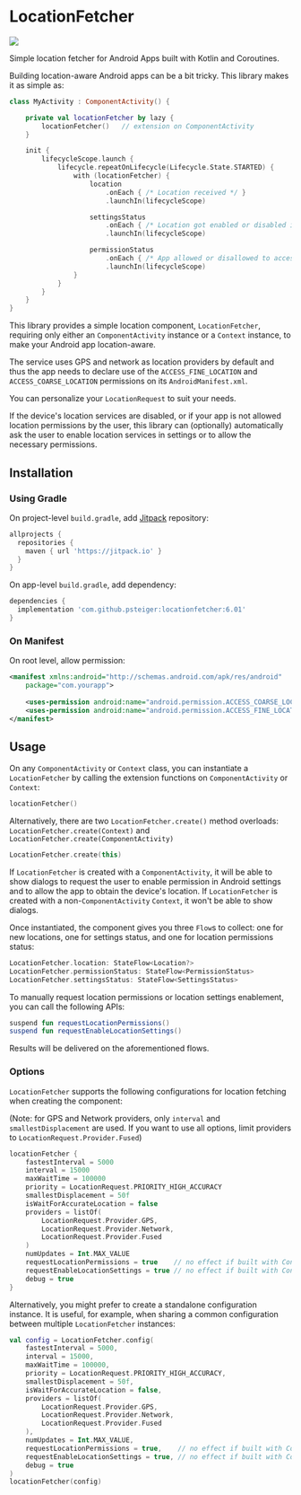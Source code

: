 # LocationFetcher

[![](https://jitpack.io/v/psteiger/LocationFetcher.svg)](https://jitpack.io/#psteiger/LocationFetcher)

Simple location fetcher for Android Apps built with Kotlin and Coroutines.

Building location-aware Android apps can be a bit tricky. This library makes it as simple as:

```kotlin
class MyActivity : ComponentActivity() {

    private val locationFetcher by lazy {
        locationFetcher()   // extension on ComponentActivity
    }

    init {
        lifecycleScope.launch {
            lifecycle.repeatOnLifecycle(Lifecycle.State.STARTED) {
                with (locationFetcher) {
                    location
                        .onEach { /* Location received */ }
                        .launchIn(lifecycleScope)

                    settingsStatus
                        .onEach { /* Location got enabled or disabled in device settings */ }
                        .launchIn(lifecycleScope)

                    permissionStatus
                        .onEach { /* App allowed or disallowed to access the device's location. */ }
                        .launchIn(lifecycleScope)
                }
            }
        }
    }
}
```

This library provides a simple location component, `LocationFetcher`, requiring only either an `ComponentActivity` instance or a `Context` instance, to make your Android app location-aware.

The service uses GPS and network as location providers by default and thus the app needs to declare use of the `ACCESS_FINE_LOCATION` and `ACCESS_COARSE_LOCATION` permissions on its `AndroidManifest.xml`.

You can personalize your `LocationRequest` to suit your needs.

If the device's location services are disabled, or if your app is not allowed location permissions by the user, this library can (optionally) automatically ask the user to enable location services in settings or to allow the necessary permissions.

## Installation

### Using Gradle

On project-level `build.gradle`, add [Jitpack](https://jitpack.io/) repository:

```groovy
allprojects {
  repositories {
    maven { url 'https://jitpack.io' }
  }
}
```

On app-level `build.gradle`, add dependency:

```groovy
dependencies {
  implementation 'com.github.psteiger:locationfetcher:6.01'
}
```

### On Manifest

On root level, allow permission:

```xml
<manifest xmlns:android="http://schemas.android.com/apk/res/android"
    package="com.yourapp">
    
    <uses-permission android:name="android.permission.ACCESS_COARSE_LOCATION" />
    <uses-permission android:name="android.permission.ACCESS_FINE_LOCATION" />
</manifest>
```

## Usage

On any `ComponentActivity` or `Context` class, you can instantiate a `LocationFetcher` by calling the extension functions on `ComponentActivity` or `Context`:

```kotlin
locationFetcher()
```

Alternatively, there are two `LocationFetcher.create()` method overloads: `LocationFetcher.create(Context)` and `LocationFetcher.create(ComponentActivity)`

```kotlin
LocationFetcher.create(this)
```

If `LocationFetcher` is created with a `ComponentActivity`, it will be able to show dialogs to request the user to enable permission in Android settings and to allow the app to obtain the device's location. If `LocationFetcher` is created with a non-`ComponentActivity` `Context`, it won't be able to show dialogs.

Once instantiated, the component gives you three `Flow`s to collect: one for new locations, one for settings status, and one for location permissions status:

```kotlin
LocationFetcher.location: StateFlow<Location?>
LocationFetcher.permissionStatus: StateFlow<PermissionStatus>
LocationFetcher.settingsStatus: StateFlow<SettingsStatus>
```

To manually request location permissions or location settings enablement, you can call the following APIs:

```kotlin
suspend fun requestLocationPermissions()
suspend fun requestEnableLocationSettings()
```

Results will be delivered on the aforementioned flows.

### Options

`LocationFetcher` supports the following configurations for location fetching when creating the component:

(Note: for GPS and Network providers, only `interval` and `smallestDisplacement` are used. If you want to use all options, limit providers to `LocationRequest.Provider.Fused`)

```kotlin
locationFetcher {
    fastestInterval = 5000
    interval = 15000
    maxWaitTime = 100000
    priority = LocationRequest.PRIORITY_HIGH_ACCURACY
    smallestDisplacement = 50f
    isWaitForAccurateLocation = false
    providers = listOf(
        LocationRequest.Provider.GPS,
        LocationRequest.Provider.Network, 
        LocationRequest.Provider.Fused
    )
    numUpdates = Int.MAX_VALUE
    requestLocationPermissions = true    // no effect if built with Context
    requestEnableLocationSettings = true // no effect if built with Context
    debug = true
}
```

Alternatively, you might prefer to create a standalone configuration instance. It is useful, for example, when sharing a common configuration between multiple `LocationFetcher` instances:

```kotlin
val config = LocationFetcher.config(
    fastestInterval = 5000,
    interval = 15000,
    maxWaitTime = 100000,
    priority = LocationRequest.PRIORITY_HIGH_ACCURACY,
    smallestDisplacement = 50f,
    isWaitForAccurateLocation = false,
    providers = listOf(
        LocationRequest.Provider.GPS,
        LocationRequest.Provider.Network,
        LocationRequest.Provider.Fused
    ),
    numUpdates = Int.MAX_VALUE,
    requestLocationPermissions = true,    // no effect if built with Context
    requestEnableLocationSettings = true, // no effect if built with Context
    debug = true
)
locationFetcher(config)
```
